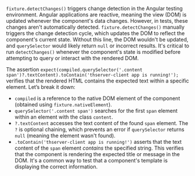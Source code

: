 `fixture.detectChanges()` triggers change detection in the Angular testing environment.  Angular applications are reactive, meaning the view (DOM) is updated whenever the component's data changes. However, in tests, these changes aren't automatically detected. `fixture.detectChanges()` manually triggers the change detection cycle, which updates the DOM to reflect the component's current state. Without this line, the DOM wouldn't be updated, and `querySelector` would likely return `null` or incorrect results. It's critical to run `detectChanges()` whenever the component's state is modified before attempting to query or interact with the rendered DOM.

The assertion `expect(compiled.querySelector('.content span')?.textContent).toContain('thserver-client app is running!');` verifies that the rendered HTML contains the expected text within a specific element. Let’s break it down:

*   `compiled` is a reference to the native DOM element of the component (obtained using `fixture.nativeElement`).
*   `querySelector('.content span')` searches for the first `span` element within an element with the class `content`.
*   `?.textContent` accesses the text content of the found `span` element. The `?` is optional chaining, which prevents an error if `querySelector` returns `null` (meaning the element wasn't found).
*   `.toContain('thserver-client app is running!')` asserts that the text content of the `span` element *contains* the specified string. This verifies that the component is rendering the expected title or message in the DOM. It's a common way to test that a component's template is displaying the correct information.